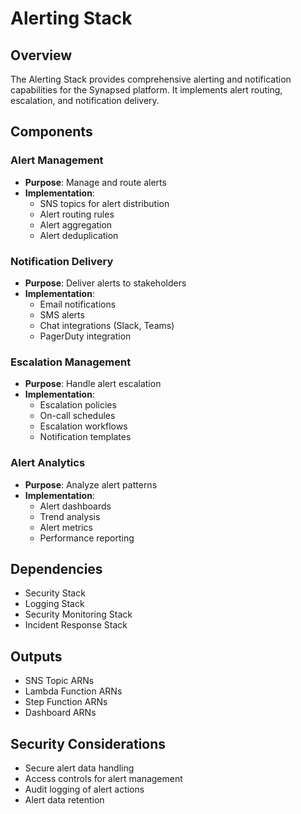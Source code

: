 # Alerting Stack

## Overview
The Alerting Stack provides comprehensive alerting and notification capabilities for the Synapsed platform. It implements alert routing, escalation, and notification delivery.

## Components

### Alert Management
- **Purpose**: Manage and route alerts
- **Implementation**:
  - SNS topics for alert distribution
  - Alert routing rules
  - Alert aggregation
  - Alert deduplication

### Notification Delivery
- **Purpose**: Deliver alerts to stakeholders
- **Implementation**:
  - Email notifications
  - SMS alerts
  - Chat integrations (Slack, Teams)
  - PagerDuty integration

### Escalation Management
- **Purpose**: Handle alert escalation
- **Implementation**:
  - Escalation policies
  - On-call schedules
  - Escalation workflows
  - Notification templates

### Alert Analytics
- **Purpose**: Analyze alert patterns
- **Implementation**:
  - Alert dashboards
  - Trend analysis
  - Alert metrics
  - Performance reporting

## Dependencies
- Security Stack
- Logging Stack
- Security Monitoring Stack
- Incident Response Stack

## Outputs
- SNS Topic ARNs
- Lambda Function ARNs
- Step Function ARNs
- Dashboard ARNs

## Security Considerations
- Secure alert data handling
- Access controls for alert management
- Audit logging of alert actions
- Alert data retention 